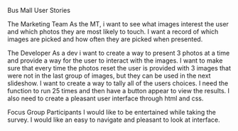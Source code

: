 Bus Mall User Stories

The Marketing Team
As the MT, i want to see what images interest the user and which photos they are most likely to touch.
I want a record of which images are picked and how often they are picked when presented.


The Developer
As a dev i want to create a way to present 3 photos at a time and provide a way for the user to interact with the images.
I want to make sure that every time the photos reset the user is provided with 3 images that were not in the last group of images, but they can be used in the next slideshow.
I want to create a way to tally all of the users choices. I need the function to run 25 times and then have a button appear to view the results.
I also need to create a pleasant user interface through html and css.


Focus Group Participants
I would like to be entertained while taking the survey.
I would like an easy to navigate and pleasant to look at interface.

